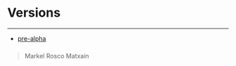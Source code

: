 # Versions
---

- [pre-alpha](https://mikequez12.github.io/san-benito/pre-alpha/)

### 

> Markel Rosco Matxain
